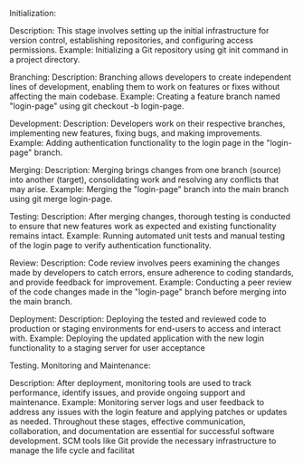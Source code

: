 Initialization:

Description: This stage involves setting up the initial infrastructure for version control, establishing repositories, and configuring access permissions.
Example: Initializing a Git repository using git init command in a project directory.

Branching:
Description: Branching allows developers to create independent lines of development, enabling them to work on features or fixes without affecting the main codebase.
Example: Creating a feature branch named "login-page" using git checkout -b login-page.

Development:
Description: Developers work on their respective branches, implementing new features, fixing bugs, and making improvements.
Example: Adding authentication functionality to the login page in the "login-page" branch.

Merging:
Description: Merging brings changes from one branch (source) into another (target), consolidating work and resolving any conflicts that may arise.
Example: Merging the "login-page" branch into the main branch using git merge login-page.

Testing:
Description: After merging changes, thorough testing is conducted to ensure that new features work as expected and existing functionality remains intact.
Example: Running automated unit tests and manual testing of the login page to verify authentication functionality.

Review:
Description: Code review involves peers examining the changes made by developers to catch errors, ensure adherence to coding standards, and provide feedback for improvement.
Example: Conducting a peer review of the code changes made in the "login-page" branch before merging into the main branch.

Deployment:
Description: Deploying the tested and reviewed code to production or staging environments for end-users to access and interact with.
Example: Deploying the updated application with the new login functionality to a staging server for user acceptance

Testing.
Monitoring and Maintenance:

Description: After deployment, monitoring tools are used to track performance, identify issues, and provide ongoing support and maintenance.
Example: Monitoring server logs and user feedback to address any issues with the login feature and applying patches or updates as needed.
Throughout these stages, effective communication, collaboration, and documentation are essential for successful software development. SCM tools like Git provide the necessary infrastructure to manage the life cycle and facilitat